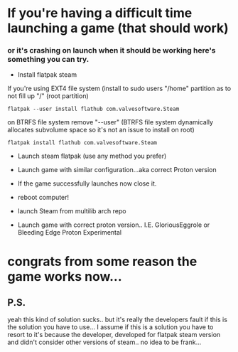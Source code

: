 # If you're having a difficult time launching a game (that should work)

### or it's crashing on launch when it should be working here's something you can try.

- Install flatpak steam

If you're using EXT4 file system (install to sudo users "/home" partition as to not fill up "/" (root partition)

```
flatpak --user install flathub com.valvesoftware.Steam
```

on BTRFS file system remove "--user" (BTRFS file system dynamically allocates subvolume space so it's not an issue to install on root)

```
flatpak install flathub com.valvesoftware.Steam
```

- Launch steam flatpak (use any method you prefer)

- Launch game with similar configuration...aka correct Proton version

- If the game successfully launches now close it.

- reboot computer!

- launch Steam from multilib arch repo

- Launch game with correct proton version.. I.E. GloriousEggrole or Bleeding Edge Proton Experimental

# congrats from some reason the game works now...

## P.S.
yeah this kind of solution sucks.. but it's really the developers fault if this is the solution you have to use... I assume if this is a solution you have to resort to it's because the developer, developed for flatpak steam version and didn't consider other versions of steam.. no idea to be frank...
